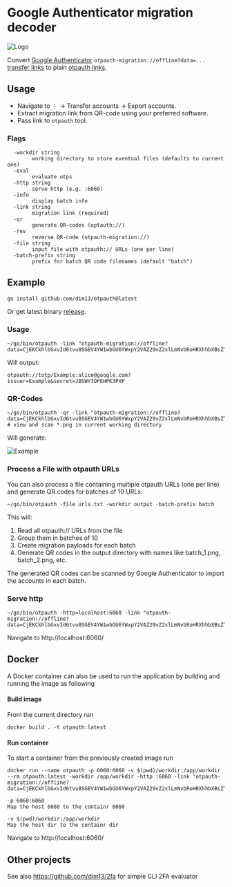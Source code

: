 # Google Authenticator migration decoder

![Logo](images/otpauth.png)

Convert [Google Authenticator](https://play.google.com/store/apps/details?id=com.google.android.apps.authenticator2) `otpauth-migration://offline?data=...`
[transfer links](https://github.com/google/google-authenticator-android/issues/118)
to plain [otpauth links](https://github.com/google/google-authenticator/wiki/Key-Uri-Format).

## Usage

* Navigate to ⋮ → Transfer accounts → Export accounts.
* Extract migration link from QR-code using your preferred software.
* Pass link to `otpauth` tool.

### Flags

```
  -workdir string
    	working directory to store eventual files (defaults to current one)
  -eval
    	evaluate otps
  -http string
    	serve http (e.g. :6060)
  -info
    	display batch info
  -link string
    	migration link (required)
  -qr
    	generate QR-codes (optauth://)
  -rev
    	reverse QR-code (otpauth-migration://)
  -file string
    	input file with otpauth:// URLs (one per line)
  -batch-prefix string
    	prefix for batch QR code filenames (default "batch")
```

## Example

```
go install github.com/dim13/otpauth@latest
```

Or get latest binary [release](https://github.com/dim13/otpauth/releases/latest).

### Usage

```
~/go/bin/otpauth -link "otpauth-migration://offline?data=CjEKCkhlbGxvId6tvu8SGEV4YW1wbGU6YWxpY2VAZ29vZ2xlLmNvbRoHRXhhbXBsZTAC"
```

Will output:

```
otpauth://totp/Example:alice@google.com?issuer=Example&secret=JBSWY3DPEHPK3PXP
```

### QR-Codes

```
~/go/bin/otpauth -qr -link "otpauth-migration://offline?data=CjEKCkhlbGxvId6tvu8SGEV4YW1wbGU6YWxpY2VAZ29vZ2xlLmNvbRoHRXhhbXBsZTAC"
# view and scan *.png in current working directory
```

Will generate:

![Example](images/example.png)

### Process a File with otpauth URLs

You can also process a file containing multiple otpauth URLs (one per line) and generate QR codes for batches of 10 URLs:

```
~/go/bin/otpauth -file urls.txt -workdir output -batch-prefix batch
```

This will:
1. Read all otpauth:// URLs from the file
2. Group them in batches of 10
3. Create migration payloads for each batch
4. Generate QR codes in the output directory with names like batch_1.png, batch_2.png, etc.

The generated QR codes can be scanned by Google Authenticator to import the accounts in each batch.

### Serve http
```
~/go/bin/otpauth -http=localhost:6060 -link "otpauth-migration://offline?data=CjEKCkhlbGxvId6tvu8SGEV4YW1wbGU6YWxpY2VAZ29vZ2xlLmNvbRoHRXhhbXBsZTAC"
```

Navigate to http://localhost:6060/

## Docker
A Docker container can also be used to run the application by building and running the image as following

#### Build image
From the current directory run
```
docker build . -t otpauth:latest
```

#### Run container
To start a container from the previously created image run
```
docker run --name otpauth -p 6060:6060 -v $(pwd)/workdir:/app/workdir --rm otpauth:latest -workdir /app/workdir -http :6060 -link "otpauth-migration://offline?data=CjEKCkhlbGxvId6tvu8SGEV4YW1wbGU6YWxpY2VAZ29vZ2xlLmNvbRoHRXhhbXBsZTAC"
```
```
-p 6060:6060
Map the host 6060 to the containr 6060

-v $(pwd)/workdir:/app/workdir
Map the host dir to the containr dir
```
Navigate to http://localhost:6060/

## Other projects

See also https://github.com/dim13/2fa for simple CLI 2FA evaluator
